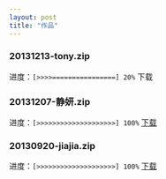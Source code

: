 ```yaml
---
layout: post
title: "作品"
---
```


### 20131213-tony.zip
进度：`[>>>>================] 20%` 
下载

### 20131207-静妍.zip
进度：`[>>>>>>>>>>>>>>>>>>>>] 100%` 
[下载](http://pan.baidu.com/s/1sjlPKdf)

### 20130920-jiajia.zip
进度：`[>>>>>>>>>>>>>>>>>>>>] 100%` 
[下载](http://pan.baidu.com/s/1c0gkCta)